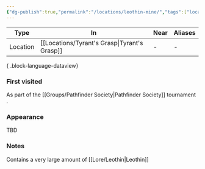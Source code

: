 ```yaml
---
{"dg-publish":true,"permalink":"/locations/leothin-mine/","tags":["location"],"dgShowLocalGraph":true,"noteIcon":"location","created":"2024-01-06T13:13:21.147+01:00","updated":"2024-01-10T00:14:01.837+01:00"}
---
```


| Type     | In                 | Near | Aliases |
| -------- | ------------------ | ---- | ------- |
| Location | [[Locations/Tyrant's Grasp\|Tyrant's Grasp]] | \-   | \-      |

{ .block-language-dataview}
### First visited
As part of the [[Groups/Pathfinder Society\|Pathfinder Society]] tournament .
### Appearance
TBD
### Notes
Contains a very large amount of [[Lore/Leothin\|Leothin]]
